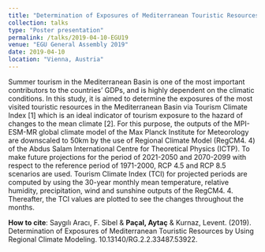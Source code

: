 ```yaml
---
title: "Determination of Exposures of Mediterranean Touristic Resources by Using Regional Climate Modeling"
collection: talks
type: "Poster presentation"
permalink: /talks/2019-04-10-EGU19
venue: "EGU General Assembly 2019"
date: 2019-04-10
location: "Vienna, Austria"
---
```


Summer tourism in the Mediterranean Basin is one of the most important contributors to the countries’ GDPs, and is highly dependent on the climatic conditions. In this study, it is aimed to determine the exposures of the most visited touristic resources in the Mediterranean Basin via Tourism Climate Index [1] which is an ideal indicator of tourism exposure to the hazard of changes to the mean climate [2]. For this purpose, the outputs of the MPI-ESM-MR global climate model of the Max Planck Institute for Meteorology are downscaled to 50km by the use of Regional Climate Model (RegCM4. 4) of the Abdus Salam International Centre for Theoretical Physics (ICTP). To make future projections for the period of 2021-2050 and 2070-2099 with respect to the reference period of 1971-2000, RCP 4.5 and RCP 8.5 scenarios are used. Tourism Climate Index (TCI) for projected periods are computed by using the 30-year monthly mean temperature, relative humidity, precipitation, wind and sunshine outputs of the RegCM4. 4. Thereafter, the TCI values are plotted to see the changes throughout the months.


**How to cite**: Saygılı Aracı, F. Sibel & **Paçal, Aytaç** & Kurnaz, Levent. (2019). Determination of Exposures of Mediterranean Touristic Resources by Using Regional Climate Modeling. 10.13140/RG.2.2.33487.53922. 
